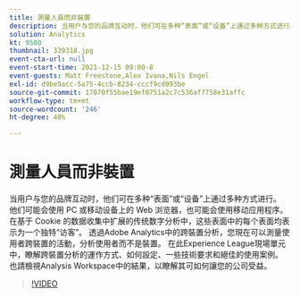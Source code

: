 ```yaml
---
title: 測量人員而非裝置
description: 当用户与您的品牌互动时，他们可在多种“表面”或“设备”上通过多种方式进行。 他们可能会使用 PC 或移动设备上的 Web 浏览器，也可能会使用移动应用程序。 在基于 Cookie 的数据收集中扩展的传统数字分析中，这些表面中的每个表面均表示为一个独特“访客”。 透過Adobe Analytics中的跨裝置分析，您現在可以測量使用者跨裝置的活動，分析使用者而不是裝置。 在此Experience League現場單元中，瞭解跨裝置分析的運作方式、如何設定、一些技術要求和絕佳的使用案例。 也請檢視Analysis Workspace中的結果，以瞭解其可如何讓您的公司受益。
solution: Analytics
kt: 9500
thumbnail: 339318.jpg
event-cta-url: null
event-start-time: 2021-12-15 09:00-8
event-guests: Matt Freestone,Alex Ivana,Nils Engel
exl-id: d9be9acc-5a75-4ccb-8234-cccf9cd093be
source-git-commit: 17070f55bae19ef0751a2c7c536af7758e31affc
workflow-type: tm+mt
source-wordcount: '246'
ht-degree: 48%

---
```


# 測量人員而非裝置

当用户与您的品牌互动时，他们可在多种“表面”或“设备”上通过多种方式进行。 他们可能会使用 PC 或移动设备上的 Web 浏览器，也可能会使用移动应用程序。 在基于 Cookie 的数据收集中扩展的传统数字分析中，这些表面中的每个表面均表示为一个独特“访客”。 透過Adobe Analytics中的跨裝置分析，您現在可以測量使用者跨裝置的活動，分析使用者而不是裝置。 在此Experience League現場單元中，瞭解跨裝置分析的運作方式、如何設定、一些技術要求和絕佳的使用案例。 也請檢視Analysis Workspace中的結果，以瞭解其可如何讓您的公司受益。


>[!VIDEO](https://video.tv.adobe.com/v/339318/?quality=12&learn=on)
